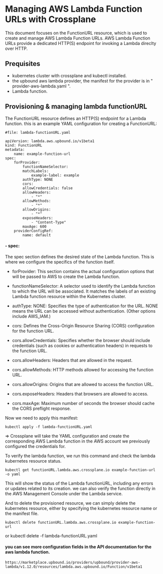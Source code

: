 
# Managing AWS Lambda Function URLs with Crossplane
This document focuses on the FunctionURL resource, which is used to create and manage AWS Lambda Function URLs. AWS Lambda Function URLs provide a dedicated HTTP(S) endpoint for invoking a Lambda direclty over HTTP.

## Prequisites
- kubernetes cluster with crossplane and kubectl installed.
- the upbound aws lambda provider, the manifest for the provider is in " provider-aws-lambda.yaml ".
- Lambda function.

## Provisioning & managing lambda functionURL

The FunctionURL resource defines an HTTP(S) endpoint for a Lambda function. this is an example YAML configuration for creating a FunctionURL:


    #file: lambda-functionURL.yaml

    apiVersion: lambda.aws.upbound.io/v1beta1
    kind: FunctionURL
    metadata:
        name: example-function-url
    spec:
        forProvider:
            functionNameSelector:
            matchLabels:
                example-label: example
            authType: NONE
            cors:
            allowCredentials: false
            allowHeaders:
                - "*"
            allowMethods:
                - "*"
            allowOrigins:
                - "*"
            exposeHeaders:
                - "Content-Type"
            maxAge: 600
        providerConfigRef:
            name: default

#### - spec:
The spec section defines the desired state of the Lambda function. This is where we configure the specifics of the function itself.

- forProvider: This section contains the actual configuration options that will be passed to AWS to create the Lambda function.

 - functionNameSelector: A selector used to identify the Lambda function to which the URL will be associated. It matches the labels of an existing Lambda function resource within the Kubernetes cluster.
- authType: NONE: Specifies the type of authentication for the URL. NONE means the URL can be accessed without authentication. (Other options include AWS_IAM.)
- cors: Defines the Cross-Origin Resource Sharing (CORS) configuration for the function URL.
- cors.allowCredentials: Specifies whether the browser should include credentials (such as cookies or authentication headers) in requests to the function URL.
- cors.allowHeaders: Headers that are allowed in the request.
- cors.allowMethods: HTTP methods allowed for accessing the function URL.
- cors.allowOrigins: Origins that are allowed to access the function URL.
- cors.exposeHeaders: Headers that browsers are allowed to access.
- cors.maxAge: Maximum number of seconds the browser should cache the CORS preflight response.

Now we need to apply this manifest:

    kubectl apply -f lambda-functionURL.yaml
=> Crossplane will take the YAML configuration and create the corresponding AWS Lambda function in the AWS account we previously configured the credentials for.

To verify the lambda function, we run this command and check the lambda kubernetes resource status.

    kubectl get functionURL.lambda.aws.crossplane.io example-function-url -o yaml

This will show the status of the Lambda functionURL, including any errors or updates related to its creation.
we can also verify the function directly in the AWS Management Console under the Lambda service.

And to delete the provisioned resource, we can simply delete the kubernetes resource, either by specifying the kubernetes resource name or the manifest file.

    kubectl delete functionURL.lambda.aws.crossplane.io example-function-url
or 
kubectl delete -f lambda-functionURL.yaml


#### you can see more configuration fields in the API documentation for the aws lambda function.

    https://marketplace.upbound.io/providers/upbound/provider-aws-lambda/v1.12.0/resources/lambda.aws.upbound.io/Function/v1beta1







